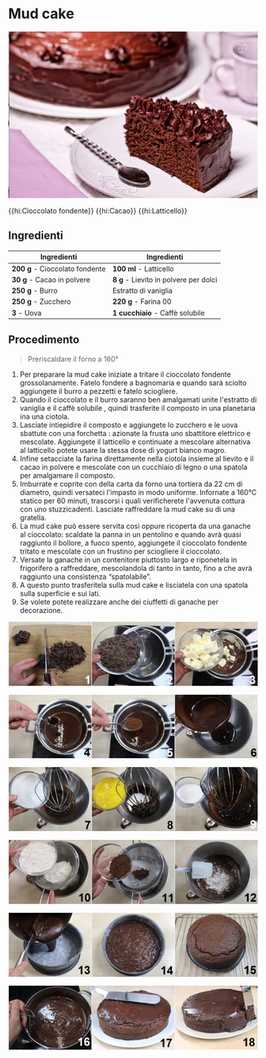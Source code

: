 # Mud cake

![](img/MudCake00.jpg)

{{hi:Cioccolato fondente}}
{{hi:Cacao}}
{{hi:Latticello}}

## Ingredienti

| Ingredienti                  | Ingredienti             |
| ---------------------------- | ----------------------- |
| **200 g** - Cioccolato fondente | **100 ml** - Latticello |
| **30 g** - Cacao in polvere | **8 g** - Lievito in polvere per dolci |
| **250 g** - Burro | Estratto di vaniglia |
| **250 g** - Zucchero | **220 g** - Farina 00 |
| **3** - Uova | **1 cucchiaio** - Caffè solubile |

## Procedimento

> Preriscaldare il forno a 160°

1. Per preparare la mud cake iniziate a tritare il cioccolato fondente grossolanamente. Fatelo fondere a bagnomaria e quando sarà sciolto aggiungete il burro a pezzetti e fatelo sciogliere.
1. Quando il cioccolato e il burro saranno ben amalgamati unite l'estratto di vaniglia e il caffè solubile , quindi trasferite il composto in una planetaria ina una ciotola.
1. Lasciate intiepidire il composto e aggiungete lo zucchero e le uova sbattute con una forchetta : azionate la frusta uno sbattitore elettrico e mescolate. Aggiungete il latticello e continuate a mescolare alternativa al latticello potete usare la stessa dose di yogurt bianco magro.
1. Infine setacciate la farina direttamente nella ciotola insieme al lievito e il cacao in polvere e mescolate con un cucchiaio di legno o una spatola per amalgamare il composto.
1. Imburrate e coprite con della carta da forno una tortiera da 22 cm di diametro, quindi versateci l'impasto in modo uniforme. Infornate a 160°C statico per 60 minuti, trascorsi i quali verificherete l'avvenuta cottura con uno stuzzicadenti. Lasciate raffreddare la mud cake su di una gratella.
1. La mud cake può essere servita così oppure ricoperta da una ganache al cioccolato: scaldate la panna in un pentolino e quando avrà quasi raggiunto il bollore, a fuoco spento, aggiungete il cioccolato fondente tritato e mescolate con un frustino per sciogliere il cioccolato. 
1. Versate la ganache in un contenitore piuttosto largo e riponetela in frigorifero a raffreddare, mescolandola di tanto in tanto, fino a che avrà raggiunto una consistenza “spatolabile”. 
1. A questo punto trasferitela sulla mud cake e lisciatela con una spatola sulla superficie e sui lati. 
1. Se volete potete realizzare anche dei ciuffetti di ganache per decorazione. 

![](img/MudCake01.jpg)

![](img/MudCake02.jpg)

![](img/MudCake03.jpg)

![](img/MudCake04.jpg)

![](img/MudCake05.jpg)

![](img/MudCake06.jpg)
